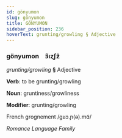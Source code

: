 ```yaml
---
id: gönyumon
slug: gönyumon
title: GÖNYUMON
sidebar_position: 236
hoverText: grunting/growling § Adjective
---
```


### gönyumon&emsp;<span kind="abugida">ꜿ̃ıɀʃƶ̃</span>

*grunting/growling* **§** Adjective

**Verb**: to be grunting/growling

**Noun**: gruntiness/growliness

**Modifier**: grunting/growling

French grognement /ɡʁɔ.ɲ(ə).mɑ̃/

*Romance Language Family*